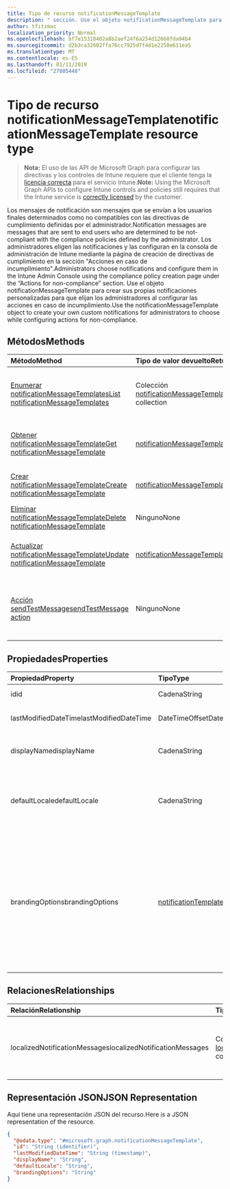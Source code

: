 ```yaml
---
title: Tipo de recurso notificationMessageTemplate
description: " sección. Use el objeto notificationMessageTemplate para crear sus propias notificaciones personalizadas para que elijan los administradores al configurar las acciones en caso de incumplimiento."
author: tfitzmac
localization_priority: Normal
ms.openlocfilehash: bf7e15318402a8b2aef24f6a254d12668fda94b4
ms.sourcegitcommit: d2b3ca32602ffa76cc7925d7f4d1e2258e611ea5
ms.translationtype: MT
ms.contentlocale: es-ES
ms.lasthandoff: 01/11/2019
ms.locfileid: "27805448"
---
```

# <a name="notificationmessagetemplate-resource-type"></a><span data-ttu-id="0c69b-104">Tipo de recurso notificationMessageTemplate</span><span class="sxs-lookup"><span data-stu-id="0c69b-104">notificationMessageTemplate resource type</span></span>

> <span data-ttu-id="0c69b-105">**Nota:** El uso de las API de Microsoft Graph para configurar las directivas y los controles de Intune requiere que el cliente tenga la [licencia correcta](https://go.microsoft.com/fwlink/?linkid=839381) para el servicio Intune.</span><span class="sxs-lookup"><span data-stu-id="0c69b-105">**Note:** Using the Microsoft Graph APIs to configure Intune controls and policies still requires that the Intune service is [correctly licensed](https://go.microsoft.com/fwlink/?linkid=839381) by the customer.</span></span>

<span data-ttu-id="0c69b-106">Los mensajes de notificación son mensajes que se envían a los usuarios finales determinados como no compatibles con las directivas de cumplimiento definidas por el administrador.</span><span class="sxs-lookup"><span data-stu-id="0c69b-106">Notification messages are messages that are sent to end users who are determined to be not-compliant with the compliance policies defined by the administrator.</span></span> <span data-ttu-id="0c69b-107">Los administradores eligen las notificaciones y las configuran en la consola de administración de Intune mediante la página de creación de directivas de cumplimiento en la sección "Acciones en caso de incumplimiento".</span><span class="sxs-lookup"><span data-stu-id="0c69b-107">Administrators choose notifications and configure them in the Intune Admin Console using the compliance policy creation page under the “Actions for non-compliance” section.</span></span> <span data-ttu-id="0c69b-108">Use el objeto notificationMessageTemplate para crear sus propias notificaciones personalizadas para que elijan los administradores al configurar las acciones en caso de incumplimiento.</span><span class="sxs-lookup"><span data-stu-id="0c69b-108">Use the notificationMessageTemplate object to create your own custom notifications for administrators to choose while configuring actions for non-compliance.</span></span>
## <a name="methods"></a><span data-ttu-id="0c69b-109">Métodos</span><span class="sxs-lookup"><span data-stu-id="0c69b-109">Methods</span></span>
|<span data-ttu-id="0c69b-110">Método</span><span class="sxs-lookup"><span data-stu-id="0c69b-110">Method</span></span>|<span data-ttu-id="0c69b-111">Tipo de valor devuelto</span><span class="sxs-lookup"><span data-stu-id="0c69b-111">Return Type</span></span>|<span data-ttu-id="0c69b-112">Descripción</span><span class="sxs-lookup"><span data-stu-id="0c69b-112">Description</span></span>|
|:---|:---|:---|
|[<span data-ttu-id="0c69b-113">Enumerar notificationMessageTemplates</span><span class="sxs-lookup"><span data-stu-id="0c69b-113">List notificationMessageTemplates</span></span>](../api/intune-notification-notificationmessagetemplate-list.md)|<span data-ttu-id="0c69b-114">Colección [notificationMessageTemplate](../resources/intune-notification-notificationmessagetemplate.md)</span><span class="sxs-lookup"><span data-stu-id="0c69b-114">[notificationMessageTemplate](../resources/intune-notification-notificationmessagetemplate.md) collection</span></span>|<span data-ttu-id="0c69b-115">Enumere las propiedades y las relaciones de los objetos [notificationMessageTemplate](../resources/intune-notification-notificationmessagetemplate.md).</span><span class="sxs-lookup"><span data-stu-id="0c69b-115">List properties and relationships of the [notificationMessageTemplate](../resources/intune-notification-notificationmessagetemplate.md) objects.</span></span>|
|[<span data-ttu-id="0c69b-116">Obtener notificationMessageTemplate</span><span class="sxs-lookup"><span data-stu-id="0c69b-116">Get notificationMessageTemplate</span></span>](../api/intune-notification-notificationmessagetemplate-get.md)|[<span data-ttu-id="0c69b-117">notificationMessageTemplate</span><span class="sxs-lookup"><span data-stu-id="0c69b-117">notificationMessageTemplate</span></span>](../resources/intune-notification-notificationmessagetemplate.md)|<span data-ttu-id="0c69b-118">Lea las propiedades y las relaciones del objeto [notificationMessageTemplate](../resources/intune-notification-notificationmessagetemplate.md).</span><span class="sxs-lookup"><span data-stu-id="0c69b-118">Read properties and relationships of the [notificationMessageTemplate](../resources/intune-notification-notificationmessagetemplate.md) object.</span></span>|
|[<span data-ttu-id="0c69b-119">Crear notificationMessageTemplate</span><span class="sxs-lookup"><span data-stu-id="0c69b-119">Create notificationMessageTemplate</span></span>](../api/intune-notification-notificationmessagetemplate-create.md)|[<span data-ttu-id="0c69b-120">notificationMessageTemplate</span><span class="sxs-lookup"><span data-stu-id="0c69b-120">notificationMessageTemplate</span></span>](../resources/intune-notification-notificationmessagetemplate.md)|<span data-ttu-id="0c69b-121">Cree un objeto [notificationMessageTemplate](../resources/intune-notification-notificationmessagetemplate.md).</span><span class="sxs-lookup"><span data-stu-id="0c69b-121">Create a new [notificationMessageTemplate](../resources/intune-notification-notificationmessagetemplate.md) object.</span></span>|
|[<span data-ttu-id="0c69b-122">Eliminar notificationMessageTemplate</span><span class="sxs-lookup"><span data-stu-id="0c69b-122">Delete notificationMessageTemplate</span></span>](../api/intune-notification-notificationmessagetemplate-delete.md)|<span data-ttu-id="0c69b-123">Ninguno</span><span class="sxs-lookup"><span data-stu-id="0c69b-123">None</span></span>|<span data-ttu-id="0c69b-124">Elimina un [notificationMessageTemplate](../resources/intune-notification-notificationmessagetemplate.md).</span><span class="sxs-lookup"><span data-stu-id="0c69b-124">Deletes a [notificationMessageTemplate](../resources/intune-notification-notificationmessagetemplate.md).</span></span>|
|[<span data-ttu-id="0c69b-125">Actualizar notificationMessageTemplate</span><span class="sxs-lookup"><span data-stu-id="0c69b-125">Update notificationMessageTemplate</span></span>](../api/intune-notification-notificationmessagetemplate-update.md)|[<span data-ttu-id="0c69b-126">notificationMessageTemplate</span><span class="sxs-lookup"><span data-stu-id="0c69b-126">notificationMessageTemplate</span></span>](../resources/intune-notification-notificationmessagetemplate.md)|<span data-ttu-id="0c69b-127">Actualice las propiedades de un objeto [notificationMessageTemplate](../resources/intune-notification-notificationmessagetemplate.md).</span><span class="sxs-lookup"><span data-stu-id="0c69b-127">Update the properties of a [notificationMessageTemplate](../resources/intune-notification-notificationmessagetemplate.md) object.</span></span>|
|[<span data-ttu-id="0c69b-128">Acción sendTestMessage</span><span class="sxs-lookup"><span data-stu-id="0c69b-128">sendTestMessage action</span></span>](../api/intune-notification-notificationmessagetemplate-sendtestmessage.md)|<span data-ttu-id="0c69b-129">Ninguno</span><span class="sxs-lookup"><span data-stu-id="0c69b-129">None</span></span>|<span data-ttu-id="0c69b-130">Envía un mensaje de prueba con la notificationMessageTemplate especificada en la configuración regional predeterminada</span><span class="sxs-lookup"><span data-stu-id="0c69b-130">Sends test message using the specified notificationMessageTemplate in the default locale</span></span>|

## <a name="properties"></a><span data-ttu-id="0c69b-131">Propiedades</span><span class="sxs-lookup"><span data-stu-id="0c69b-131">Properties</span></span>
|<span data-ttu-id="0c69b-132">Propiedad</span><span class="sxs-lookup"><span data-stu-id="0c69b-132">Property</span></span>|<span data-ttu-id="0c69b-133">Tipo</span><span class="sxs-lookup"><span data-stu-id="0c69b-133">Type</span></span>|<span data-ttu-id="0c69b-134">Descripción</span><span class="sxs-lookup"><span data-stu-id="0c69b-134">Description</span></span>|
|:---|:---|:---|
|<span data-ttu-id="0c69b-135">id</span><span class="sxs-lookup"><span data-stu-id="0c69b-135">id</span></span>|<span data-ttu-id="0c69b-136">Cadena</span><span class="sxs-lookup"><span data-stu-id="0c69b-136">String</span></span>|<span data-ttu-id="0c69b-137">Clave de la entidad.</span><span class="sxs-lookup"><span data-stu-id="0c69b-137">Key of the entity.</span></span>|
|<span data-ttu-id="0c69b-138">lastModifiedDateTime</span><span class="sxs-lookup"><span data-stu-id="0c69b-138">lastModifiedDateTime</span></span>|<span data-ttu-id="0c69b-139">DateTimeOffset</span><span class="sxs-lookup"><span data-stu-id="0c69b-139">DateTimeOffset</span></span>|<span data-ttu-id="0c69b-140">Fecha y hora en la que se modificó el objeto por última vez.</span><span class="sxs-lookup"><span data-stu-id="0c69b-140">DateTime the object was last modified.</span></span>|
|<span data-ttu-id="0c69b-141">displayName</span><span class="sxs-lookup"><span data-stu-id="0c69b-141">displayName</span></span>|<span data-ttu-id="0c69b-142">Cadena</span><span class="sxs-lookup"><span data-stu-id="0c69b-142">String</span></span>|<span data-ttu-id="0c69b-143">Nombre para mostrar de la plantilla de mensajes de notificación.</span><span class="sxs-lookup"><span data-stu-id="0c69b-143">Display name for the Notification Message Template.</span></span>|
|<span data-ttu-id="0c69b-144">defaultLocale</span><span class="sxs-lookup"><span data-stu-id="0c69b-144">defaultLocale</span></span>|<span data-ttu-id="0c69b-145">Cadena</span><span class="sxs-lookup"><span data-stu-id="0c69b-145">String</span></span>|<span data-ttu-id="0c69b-146">La configuración regional predeterminada de reserva para los casos en que la configuración regional solicitada no está disponible.</span><span class="sxs-lookup"><span data-stu-id="0c69b-146">The default locale to fallback onto when the requested locale is not available.</span></span>|
|<span data-ttu-id="0c69b-147">brandingOptions</span><span class="sxs-lookup"><span data-stu-id="0c69b-147">brandingOptions</span></span>|[<span data-ttu-id="0c69b-148">notificationTemplateBrandingOptions</span><span class="sxs-lookup"><span data-stu-id="0c69b-148">notificationTemplateBrandingOptions</span></span>](../resources/intune-notification-notificationtemplatebrandingoptions.md)|<span data-ttu-id="0c69b-149">Las opciones de personalización de marca de la plantilla de mensaje.</span><span class="sxs-lookup"><span data-stu-id="0c69b-149">The Message Template Branding Options.</span></span> <span data-ttu-id="0c69b-150">La personalización de marca está definida en la consola de administración de Intune.</span><span class="sxs-lookup"><span data-stu-id="0c69b-150">Branding is defined in the Intune Admin Console.</span></span> <span data-ttu-id="0c69b-151">Los valores posibles son: `none`, `includeCompanyLogo`, `includeCompanyName` y `includeContactInformation`.</span><span class="sxs-lookup"><span data-stu-id="0c69b-151">Possible values are: `none`, `includeCompanyLogo`, `includeCompanyName`, `includeContactInformation`.</span></span>|

## <a name="relationships"></a><span data-ttu-id="0c69b-152">Relaciones</span><span class="sxs-lookup"><span data-stu-id="0c69b-152">Relationships</span></span>
|<span data-ttu-id="0c69b-153">Relación</span><span class="sxs-lookup"><span data-stu-id="0c69b-153">Relationship</span></span>|<span data-ttu-id="0c69b-154">Tipo</span><span class="sxs-lookup"><span data-stu-id="0c69b-154">Type</span></span>|<span data-ttu-id="0c69b-155">Descripción</span><span class="sxs-lookup"><span data-stu-id="0c69b-155">Description</span></span>|
|:---|:---|:---|
|<span data-ttu-id="0c69b-156">localizedNotificationMessages</span><span class="sxs-lookup"><span data-stu-id="0c69b-156">localizedNotificationMessages</span></span>|<span data-ttu-id="0c69b-157">Colección [localizedNotificationMessage](../resources/intune-notification-localizednotificationmessage.md)</span><span class="sxs-lookup"><span data-stu-id="0c69b-157">[localizedNotificationMessage](../resources/intune-notification-localizednotificationmessage.md) collection</span></span>|<span data-ttu-id="0c69b-158">La lista de mensajes localizados para esta plantilla de mensajes de notificación.</span><span class="sxs-lookup"><span data-stu-id="0c69b-158">The list of localized messages for this Notification Message Template.</span></span>|

## <a name="json-representation"></a><span data-ttu-id="0c69b-159">Representación JSON</span><span class="sxs-lookup"><span data-stu-id="0c69b-159">JSON Representation</span></span>
<span data-ttu-id="0c69b-160">Aquí tiene una representación JSON del recurso.</span><span class="sxs-lookup"><span data-stu-id="0c69b-160">Here is a JSON representation of the resource.</span></span>
<!-- {
  "blockType": "resource",
  "keyProperty": "id",
  "@odata.type": "microsoft.graph.notificationMessageTemplate"
}
-->
``` json
{
  "@odata.type": "#microsoft.graph.notificationMessageTemplate",
  "id": "String (identifier)",
  "lastModifiedDateTime": "String (timestamp)",
  "displayName": "String",
  "defaultLocale": "String",
  "brandingOptions": "String"
}
```



